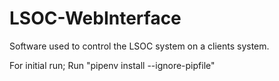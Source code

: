 # LSOC-WebInterface
Software used to control the LSOC system on a clients system.

For initial run; Run "pipenv install --ignore-pipfile"
